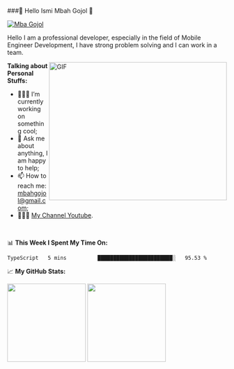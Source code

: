 ###👏 Hello Ismi Mbah Gojol 👋

<a href="https://www.youtube.com/channel/UCH58S-rlkDK0oR9cTtBwQVg?sub_confirmation=1"><img alt="Mba Gojol" title="Subscribe to my YouTube channel" src="https://freshidea.com/jonah/youtube-api/view-count-badge.php?label=View+count#"/></a>

Hello I am a professional developer, especially in the field of Mobile Engineer Development, I have strong problem solving and I can work in a team.

<img align="right" alt="GIF" src="https://github.com/Gapur/Gapur/blob/master/coding.gif?raw=true" width="408" height="318" />
  

**Talking about Personal Stuffs:**

- 👨🏻‍💻 I’m currently working on something cool;
- 💬 Ask me about anything, I am happy to help;
- 📫 How to reach me: mbahgojol@gmail.com;
- 👨🏻‍💻 [My Channel Youtube](https://www.youtube.com/channel/UCH58S-rlkDK0oR9cTtBwQVg).

</br>

📊 **This Week I Spent My Time On:**
<!--START_SECTION:waka-->
```text
TypeScript   5 mins          ████████████████████████░   95.53 % 
```
<!--END_SECTION:waka-->


📈 **My GitHub Stats:**

<p>
  <img height="180em" src="https://github-readme-stats.vercel.app/api?username=knalbdev&show_icons=true&hide_border=true&&count_private=true&include_all_commits=true" />
  <img height="180em" src="https://github-readme-stats.vercel.app/api/top-langs/?username=knalbdev&exclude_repo=KNN-Image-Classification&show_icons=true&hide_border=true&layout=compact&langs_count=8"/>
</p>


